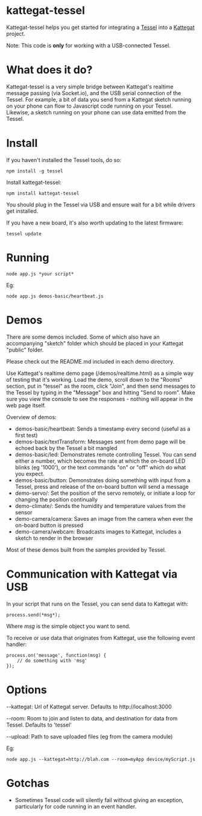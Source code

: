 kattegat-tessel
===============

Kattegat-tessel helps you get started for integrating a [Tessel](http://tessel.io) into a [Kattegat](https://github.com/ClintH/kattegat/) project.

Note: This code is **only** for working with a USB-connected Tessel.

# What does it do?

Kattegat-tessel is a very simple bridge between Kattegat's realtime message passing (via Socket.io), and the USB serial connection of the Tessel. For example, a bit of data you send from a Kattegat sketch running on your phone can flow to Javascript code running on your Tessel. Likewise, a sketch running on your phone can use data emitted from the Tessel.

# Install

If you haven't installed the Tessel tools, do so:

```
npm install -g tessel
```

Install kattegat-tessel:

```
npm install kattegat-tessel
```

You should plug in the Tessel via USB and ensure wait for a bit while drivers get installed.

If you have a new board, it's also worth updating to the latest firmware:

```
tessel update
```


# Running

```
node app.js *your script*
```

Eg:

```
node app.js demos-basic/heartbeat.js
```

# Demos

There are some demos included. Some of which also have an accompanying "sketch" folder which should be placed in your Kattegat "public" folder.

Please check out the README.md included in each demo directory.

Use Kattegat's realtime demo page (/demos/realtime.html) as a simple way of testing that it's working. Load the demo, scroll down to the "Rooms" section, put in "tessel" as the room, click "Join", and then send messages to the Tessel by typing in the "Message" box and hitting "Send to room". Make sure you view the console to see the responses - nothing will appear in the web page itself.


Overview of demos:
* demos-basic/heartbeat: Sends a timestamp every second (useful as a first test)
* demos-basic/textTransform: Messages sent from demo page will be echoed back by the Tessel a bit mangled
* demos-basic/led: Demonstrates remote controlling Tessel. You can send either a number, which becomes the rate at which the on-board LED blinks (eg '1000'), or the text commands "on" or "off" which do what you expect.
* demos-basic/button: Demonstrates doing something with input from a Tessel, press and release of the on-board button will send a message
* demo-servo/: Set the position of the servo remotely, or initiate a loop for changing the position continually
* demo-climate/: Sends the humidity and temperature values from the sensor
* demo-camera/camera: Saves an image from the camera when ever the on-board button is pressed
* demo-camera/webcam: Broadcasts images to Kattegat, includes a sketch to render in the browser 

Most of these demos built from the samples provided by Tessel.

# Communication with Kattegat via USB

In your script that runs on the Tessel, you can send data to Kattegat with:

```
process.send(*msg*); 
```

Where *msg* is the simple object you want to send.

To receive or use data that originates from Kattegat, use the following event handler:

```
process.on('message', function(msg) {
	// do something with 'msg'
});
```

# Options

--kattegat: Url of Kattegat server. Defaults to http://localhost:3000

--room: Room to join and listen to data, and destination for data from Tessel. Defaults to 'tessel'

--upload: Path to save uploaded files (eg from the camera module)

Eg:

```node app.js --kattegat=http://blah.com --room=myApp device/myScript.js```

# Gotchas

* Sometimes Tessel code will silently fail without giving an exception, particularly for code running in an event handler.
